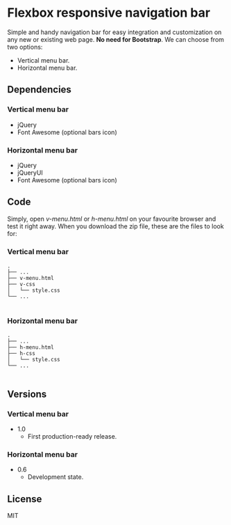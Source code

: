 # Flexbox responsive navigation bar

Simple and handy navigation bar for easy integration and customization on any new or existing web page. **No need for Bootstrap**. We can choose from two options:

- Vertical menu bar.
- Horizontal menu bar.

## Dependencies

### Vertical menu bar

- jQuery
- Font Awesome (optional bars icon)

### Horizontal menu bar

- jQuery
- jQueryUI
- Font Awesome (optional bars icon)

## Code

Simply, open *v-menu.html* or *h-menu.html* on your favourite browser and test it right away.
When you download the zip file, these are the files to look for:

### Vertical menu bar

<pre>
<code>.
├── ...
├── v-menu.html             
├── v-css                    
│   └── style.css          
└── ...
</code>
</pre>

### Horizontal menu bar

<pre>
<code>.
├── ...
├── h-menu.html             
├── h-css                    
│   └── style.css          
└── ...
</code>
</pre>

## Versions

### Vertical menu bar

+ 1.0
  - First production-ready release.
  
### Horizontal menu bar

+ 0.6
  - Development state. 

## License

MIT
